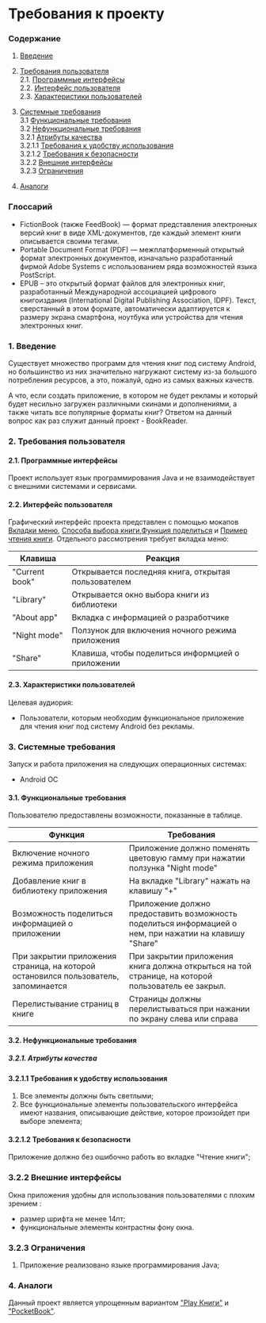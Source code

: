 # Требования к проекту
### Содержание
1. [Введение](#1)
2. [Требования пользователя](#2) <br>
  2.1. [Программные интерфейсы](#2.1) <br>
  2.2. [Интерфейс пользователя](#2.2) <br>
  2.3. [Характеристики пользователей](#2.3) <br>
3. [Системные требования](#3.) <br>
  3.1 [Функциональные требования](#3.1) <br>
  3.2 [Нефункциональные требования](#3.2) <br>
     3.2.1 [Атрибуты качества](#3.2.1) <br>
     3.2.1.1 [Требования к удобству использования](#3.2.1.1) <br>
     3.2.1.2 [Требования к безопасности](#3.2.1.2) <br>
     3.2.2 [Внешние интерфейсы](#3.2.2) <br>
     3.2.3 [Ограничения](#3.2.3) <br>


4. [Аналоги](#4) <br>

### Глоссарий
* FictionBook (также FeedBook) — формат представления электронных версий книг в виде XML-документов, где каждый элемент книги описывается своими тегами.
* Portable Document Format (PDF) — межплатформенный открытый формат электронных документов, изначально разработанный фирмой Adobe Systems с использованием ряда возможностей языка PostScript.
* EPUB – это открытый формат файлов для электронных книг, разработанный Международной ассоциацией цифрового книгоиздания (International Digital Publishing Association, IDPF). Текст, сверстанный в этом формате, автоматически адаптируется к размеру экрана смартфона, ноутбука или устройства для чтения электронных книг.

### 1. Введение <a name="1"></a>
Существует множество программ для чтения книг под систему Android, но большинство  из них значительно нагружают систему из-за большого потребления ресурсов, а это, пожалуй, одно из самых важных качеств.

А что, если создать приложение, в котором не будет рекламы и  который будет несильно загружен различными скинами и дополнениями, а также читать все популярные форматы книг? Ответом на данный вопрос как раз служит данный проект - BookReader.

### 2. Требования пользователя <a name="2"></a>
#### 2.1. Программные интерфейсы <a name="2.1"></a>
Проект использует язык программирования Java и не взаимодействует с внешними системами и сервисами.
#### 2.2. Интерфейс пользователя <a name="2.2"></a>
Графический интерфейс проекта представлен с помощью мокапов [Вкладки меню](https://github.com/DaniilPshenichny/BookReader/blob/master/docs/ProjectDocumentation/Mockups/Menu%20bar.png), [Способа выбора книги](https://github.com/DaniilPshenichny/BookReader/blob/master/docs/ProjectDocumentation/Mockups/Book%20choice.png),[Функция поделиться](https://github.com/DaniilPshenichny/BookReader/blob/master/docs/ProjectDocumentation/Mockups/Share%20bar.png) и [Пример чтения книги](https://github.com/DaniilPshenichny/BookReader/blob/master/docs/ProjectDocumentation/Mockups/Book%20reading.png).
Отдельного рассмотрения требует вкладка меню:

Клавиша | Реакция
--- | ---
"Current book" | Открывается последняя книга, открытая пользователем
"Library" | Открывается окно выбора книги из библиотеки
"About app" | Вкладка с информацией о разработчике
"Night mode" | Ползунок для включения ночного режима приложения
"Share" |Клавиша, чтобы поделиться информцией о приложении

#### 2.3. Характеристики пользователей <a name="2.3"></a>
Целевая аудиория:
* Пользователи, которым необходим функциональное приложение для чтения книг под систему Android без рекламы.
### 3. Системные требования <a name="3"></a>
Запуск и работа приложения на следующих операционных системах:
* Android ОС
#### 3.1. Функциональные требования <a name="3.1"></a>
Пользователю предоставлены возможности, показанные в таблице.

Функция | Требования
--- | ---
Включение ночного режима приложения | Приложение должно поменять цветовую гамму при нажатии ползунка "Night mode"
Добавление книг в библиотеку приложения |На вкладке "Library" нажать на клавишу "+"
Возможность поделиться информацией о приложении | Приложение должно предоставить возможность поделиться информацией о нем, при нажатии на клавишу "Share"
При закрытии приложения страница, на которой остановился пользователь, запоминается | При закрытии приложения книга должна открыться на той странице, на которой пользователь ее закрыл.
Перелистывание страниц в книге| Страницы должны перелистываться при нажании по экрану слева или справа
#### 3.2. Нефункциональные требования <a name="3.2"></a>
##### 3.2.1. Атрибуты качества <a name="3.2.1"></a>
#### 3.2.1.1 Требования к удобству использования
1. Все элементы должны быть светлыми;
2. Все функциональные элементы пользовательского интерфейса имеют названия, описывающие действие, которое произойдет при выборе элемента;
#### 3.2.1.2 Требования к безопасности
Приложение должно без ошибочно работь во вкладке "Чтение книги";
### 3.2.2 Внешние интерфейсы
Окна приложения удобны для использования пользователями с плохим зрением :
  * размер шрифта не менее 14пт;
  * функциональные элементы контрастны фону окна.
### 3.2.3 Ограничения
1. Приложение реализовано языке программирования Java;
### 4. Аналоги <a name="4"></a>
Данный проект является  упрощенным вариантом ["Play Книги"](https://play.google.com/store/apps/details?id=com.google.android.apps.books&hl=ru&gl=ru) и ["PocketBook"](https://play.google.com/store/apps/details?id=com.obreey.reader&hl=ru&gl=ru).
